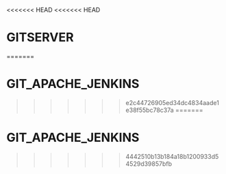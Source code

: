<<<<<<< HEAD
<<<<<<< HEAD
# GITSERVER
=======
# GIT_APACHE_JENKINS
>>>>>>> e2c44726905ed34dc4834aade1e38f55bc78c37a
=======
# GIT_APACHE_JENKINS
>>>>>>> 4442510b13b184a18b1200933d54529d39857bfb
